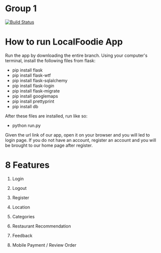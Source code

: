 # Group 1
[![Build Status](https://travis-ci.com/camiashley/group-project.svg?branch=master)](https://travis-ci.com/camiashley/group-project)

# How to run LocalFoodie App
Run the app by downloading the entire branch.
Using your computer's terminal, install the following files from flask:
  - pip install flask
  - pip install flask-wtf
  - pip install flask-sqlalchemy
  - pip install flask-login
  - pip install flask-migrate
  - pip install googlemaps
  - pip install prettyprint
  - pip install db
  
After these files are installed, run like so: 
 - python run.py

Given the url link of our app, open it on your browser and you will led to login page.
If you do not have an account, register an account and you will be brought to our home page after register.

# 8 Features

1. Login

2. Logout 

3. Register

4. Location

5. Categories

6. Restaurant Recommendation

7. Feedback

8. Mobile Payment / Review Order
